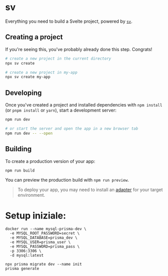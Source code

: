 # sv

Everything you need to build a Svelte project, powered by [`sv`](https://github.com/sveltejs/cli).

## Creating a project

If you're seeing this, you've probably already done this step. Congrats!

```bash
# create a new project in the current directory
npx sv create

# create a new project in my-app
npx sv create my-app
```

## Developing

Once you've created a project and installed dependencies with `npm install` (or `pnpm install` or `yarn`), start a development server:

```bash
npm run dev

# or start the server and open the app in a new browser tab
npm run dev -- --open
```

## Building

To create a production version of your app:

```bash
npm run build
```

You can preview the production build with `npm run preview`.

> To deploy your app, you may need to install an [adapter](https://svelte.dev/docs/kit/adapters) for your target environment.

# Setup iniziale:

```
docker run --name mysql-prisma-dev \
  -e MYSQL_ROOT_PASSWORD=secret \
  -e MYSQL_DATABASE=prisma_dev \
  -e MYSQL_USER=prisma_user \
  -e MYSQL_PASSWORD=prisma_pass \
  -p 3306:3306 \
  -d mysql:latest
```

```
npx prisma migrate dev --name init
prisma generate
```
